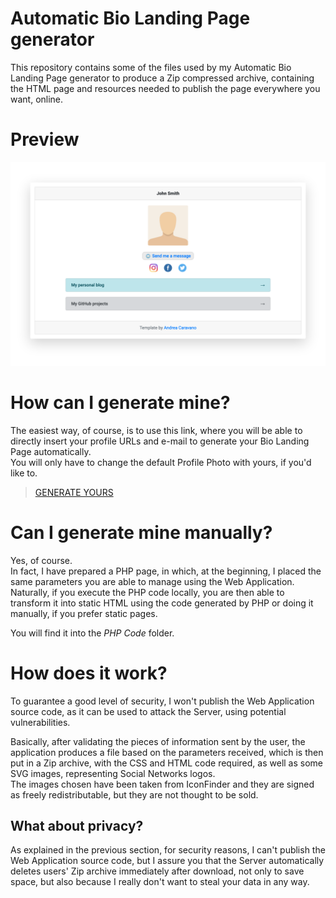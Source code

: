 # Automatic Bio Landing Page generator

This repository contains some of the files used by my Automatic Bio Landing Page generator to produce a Zip compressed archive, containing the HTML page and resources needed to publish the page everywhere you want, online.

# Preview

![Preview](/Preview/Preview.png)

# How can I generate mine?

The easiest way, of course, is to use this link, where you will be able to directly insert your profile URLs and e-mail to generate your Bio Landing Page automatically.  
You will only have to change the default Profile Photo with yours, if you'd like to.  
> [GENERATE YOURS](https://andreacaravano.net/srv/bio-generator/)

# Can I generate mine manually?

Yes, of course.  
In fact, I have prepared a PHP page, in which, at the beginning, I placed the same parameters you are able to manage using the Web Application.  
Naturally, if you execute the PHP code locally, you are then able to transform it into static HTML using the code generated by PHP or doing it manually, if you prefer static pages.
  
You will find it into the *PHP Code* folder.

# How does it work?

To guarantee a good level of security, I won't publish the Web Application source code, as it can be used to attack the Server, using potential vulnerabilities.  
  
Basically, after validating the pieces of information sent by the user, the application produces a file based on the parameters received, which is then put in a Zip archive, with the CSS and HTML code required, as well as some SVG images, representing Social Networks logos.  
The images chosen have been taken from IconFinder and they are signed as freely redistributable, but they are not thought to be sold.

## What about privacy?

As explained in the previous section, for security reasons, I can't publish the Web Application source code, but I assure you that the Server automatically deletes users' Zip archive immediately after download, not only to save space, but also because I really don't want to steal your data in any way.